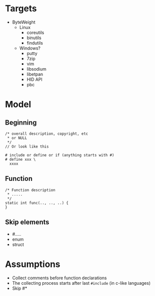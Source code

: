 # Targets
- ByteWeight
  - Linux
    - coreutils
    - binutils
    - findutils
  - Windows?
    - putty
    - 7zip
    - vim
    - libsodium
    - libetpan
    - HID API 
    - pbc

# Model
## Beginning
```
/* overall description, copyright, etc
 * or NULL
 */
// Or look like this

# include or define or if (anything starts with #)
# define xxx \
  xxxx
```

## Function
```
/* Function description
 * .....
 */
static int func(.., .., ..) {
}
```
## Skip elements
- #.....
- enum
- struct

# Assumptions
- Collect comments before function declarations
- The collecting process starts after last `#include` (in c-like languages)
- Skip #* 

